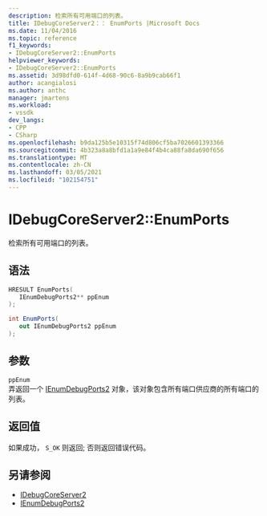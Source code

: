 ```yaml
---
description: 检索所有可用端口的列表。
title: IDebugCoreServer2：： EnumPorts |Microsoft Docs
ms.date: 11/04/2016
ms.topic: reference
f1_keywords:
- IDebugCoreServer2::EnumPorts
helpviewer_keywords:
- IDebugCoreServer2::EnumPorts
ms.assetid: 3d98dfd0-614f-4d68-90c6-8a9b9cab66f1
author: acangialosi
ms.author: anthc
manager: jmartens
ms.workload:
- vssdk
dev_langs:
- CPP
- CSharp
ms.openlocfilehash: b9da125b5e10315f74d806cf5ba7026601393366
ms.sourcegitcommit: 4b323a8a8bfd1a1a9e84f4b4ca88fa8da690f656
ms.translationtype: MT
ms.contentlocale: zh-CN
ms.lasthandoff: 03/05/2021
ms.locfileid: "102154751"
---
```

# <a name="idebugcoreserver2enumports"></a>IDebugCoreServer2::EnumPorts
检索所有可用端口的列表。

## <a name="syntax"></a>语法

```cpp
HRESULT EnumPorts( 
   IEnumDebugPorts2** ppEnum
);
```

```csharp
int EnumPorts( 
   out IEnumDebugPorts2 ppEnum
);
```

## <a name="parameters"></a>参数
`ppEnum`\
弄返回一个 [IEnumDebugPorts2](../../../extensibility/debugger/reference/ienumdebugports2.md) 对象，该对象包含所有端口供应商的所有端口的列表。

## <a name="return-value"></a>返回值
 如果成功， `S_OK` 则返回; 否则返回错误代码。

## <a name="see-also"></a>另请参阅
- [IDebugCoreServer2](../../../extensibility/debugger/reference/idebugcoreserver2.md)
- [IEnumDebugPorts2](../../../extensibility/debugger/reference/ienumdebugports2.md)
